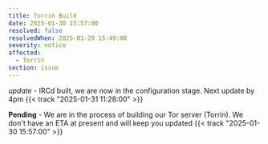 ```yaml
---
title: Torrin Build
date: 2025-01-30 15:57:00
resolved: false
resolvedWhen: 2025-01-29 15:49:00
severity: notice
affected:
  - Torrin
section: issue
---
```


*update* - IRCd built, we are now in the configuration stage. Next update by 4pm {{< track "2025-01-31 11:28:00" >}}

**Pending** - We are in the process of building our Tor server (Torrin). We don't have an ETA at present and will keep you updated {{< track "2025-01-30 15:57:00" >}}
